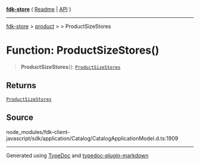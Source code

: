 [**fdk-store**](../../../README.md) ( [Readme](../../../README.md) \| [API](../../../API.md) )

---

[fdk-store](../../../API.md) > [product](../../README.md) > [<internal>](../README.md) > ProductSizeStores

# Function: ProductSizeStores()

> **ProductSizeStores**(): [`ProductSizeStores`](../type-aliases/type-alias.ProductSizeStores.md)

## Returns

[`ProductSizeStores`](../type-aliases/type-alias.ProductSizeStores.md)

## Source

node_modules/fdk-client-javascript/sdk/application/Catalog/CatalogApplicationModel.d.ts:1909

---

Generated using [TypeDoc](https://typedoc.org/) and [typedoc-plugin-markdown](https://www.npmjs.com/package/typedoc-plugin-markdown)
